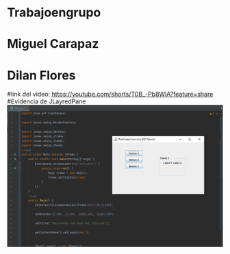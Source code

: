 # Trabajoengrupo
# Miguel Carapaz 
# Dilan Flores
#link del video: https://youtube.com/shorts/T0B_-Pb8WlA?feature=share
#Evidencia de JLayredPane
![Ingreso de datos](Captura.PNG)
